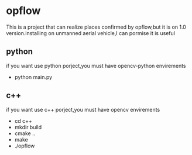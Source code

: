 # opflow
This is a project that can realize places confirmed by opflow,but it is on 1.0 version.installing on unmanned aerial vehicle,I can pormise it is useful

## python

if you want use python porject,you must have opencv-python envirements
* python main.py


## c++
if you want use c++ porject,you must have opencv envirements
* cd c++
* mkdir build
* cmake ..
* make
* ./opflow




